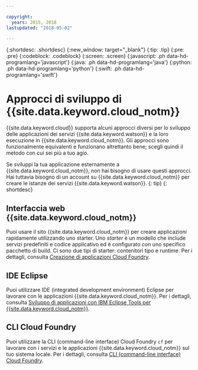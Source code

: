 ```yaml
---

copyright:
  years: 2015, 2018
lastupdated: "2018-05-02"

---
```


{:shortdesc: .shortdesc}
{:new_window: target="_blank"}
{:tip: .tip}
{:pre: .pre}
{:codeblock: .codeblock}
{:screen: .screen}
{:javascript: .ph data-hd-programlang='javascript'}
{:java: .ph data-hd-programlang='java'}
{:python: .ph data-hd-programlang='python'}
{:swift: .ph data-hd-programlang='swift'}

# Approcci di sviluppo di {{site.data.keyword.cloud_notm}}

{{site.data.keyword.cloud}} supporta alcuni approcci diversi per lo sviluppo delle applicazioni dei servizi {{site.data.keyword.watson}} e la loro esecuzione in {{site.data.keyword.cloud_notm}}. Gli approcci sono funzionalmente equivalenti e funzionano altrettanto bene; scegli quindi il metodo con cui sei più a tuo agio.

Se sviluppi la tua applicazione esternamente a {{site.data.keyword.cloud_notm}}, non hai bisogno di usare questi approcci. Hai tuttavia bisogno di un account su {{site.data.keyword.cloud_notm}} per creare le istanze dei servizi {{site.data.keyword.watson}}.
{: tip}
{: shortdesc}

## Interfaccia web {{site.data.keyword.cloud_notm}}

Puoi usare il sito {{site.data.keyword.cloud_notm}} per creare applicazioni rapidamente utilizzando uno starter. Uno *starter* è un modello che include servizi predefiniti e codice applicativo ed è configurato con uno specifico pacchetto di build. Ci sono due tipi di starter: contenitori tipo e runtime. Per i dettagli, consulta [Creazione di applicazioni Cloud Foundry](/docs/cfapps/index.html).

## IDE Eclipse

Puoi utilizzare IDE (integrated development environment) Eclipse per lavorare con le applicazioni {{site.data.keyword.cloud_notm}}. Per i dettagli, consulta [Sviluppo di applicazioni con IBM Eclipse Tools per {{site.data.keyword.cloud_notm}}](/docs/manageapps/eclipsetools/eclipsetools.html).

## CLI Cloud Foundry

Puoi utilizzare la CLI (command-line interface) Cloud Foundry `cf` per lavorare con i servizi e le applicazioni {{site.data.keyword.cloud_notm}} sul tuo sistema locale. Per i dettagli, consulta [CLI (command-line interface) Cloud Foundry](/docs/services/watson/getting-started-cf.html).
